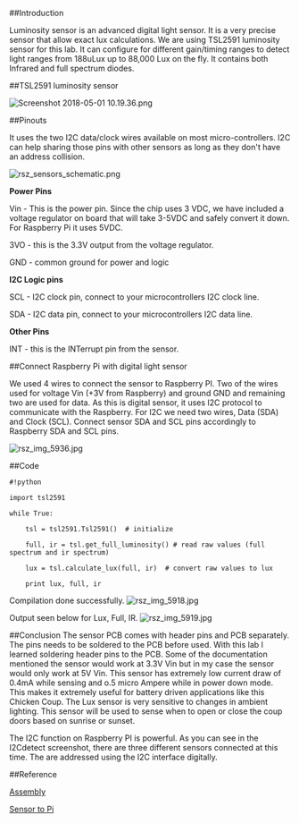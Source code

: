 ##Introduction

Luminosity sensor is an advanced digital light sensor. It is a very precise sensor that allow exact lux calculations. We are using TSL2591 luminosity sensor for this lab. It can configure for different gain/timing ranges to detect light ranges from 188uLux up to 88,000 Lux on the fly. It contains both Infrared and full spectrum diodes.  

##TSL2591 luminosity sensor

![Screenshot 2018-05-01 10.19.36.png](https://bitbucket.org/repo/BgdaKR7/images/916493248-Screenshot%202018-05-01%2010.19.36.png)

##Pinouts

It uses the two I2C data/clock wires available on most micro-controllers. I2C can help sharing those pins with other sensors as long as they don't have an address collision. 

![rsz_sensors_schematic.png](https://bitbucket.org/repo/BgdaKR7/images/4079381395-rsz_sensors_schematic.png)

**Power Pins**

Vin - This is the power pin. Since the chip uses 3 VDC, we have included a voltage regulator on board that will take 3-5VDC and safely convert it down. For Raspberry Pi it uses 5VDC.

3VO - this is the 3.3V output from the voltage regulator.

GND - common ground for power and logic

**I2C Logic pins**

SCL - I2C clock pin, connect to your microcontrollers I2C clock line.

SDA - I2C data pin, connect to your microcontrollers I2C data line.

**Other Pins**

INT - this is the INTerrupt pin from the sensor.

##Connect Raspberry Pi with digital light sensor

We used 4 wires to connect the sensor to Raspberry PI. Two of the wires used for voltage Vin (+3V from Raspberry) and ground GND and remaining two are used for data. As this is digital sensor, it uses I2C protocol to communicate with the Raspberry. For I2C we need two wires, Data (SDA) and Clock (SCL). Connect sensor SDA and SCL pins accordingly to Raspberry SDA and SCL pins.

![rsz_img_5936.jpg](https://bitbucket.org/repo/BgdaKR7/images/3168928982-rsz_img_5936.jpg)


##Code


```
#!python

import tsl2591

while True:

	tsl = tsl2591.Tsl2591()  # initialize

	full, ir = tsl.get_full_luminosity() # read raw values (full spectrum and ir spectrum)

	lux = tsl.calculate_lux(full, ir)  # convert raw values to lux

	print lux, full, ir
```

Compilation done successfully.
![rsz_img_5918.jpg](https://bitbucket.org/repo/BgdaKR7/images/603732369-rsz_img_5918.jpg)

Output seen below for Lux, Full, IR.
![rsz_img_5919.jpg](https://bitbucket.org/repo/BgdaKR7/images/3784567407-rsz_img_5919.jpg)

##Conclusion
The sensor PCB comes with header pins and PCB separately. The pins needs to be soldered to the PCB before used. With this lab I learned soldering header pins to the PCB. Some of the documentation mentioned the sensor would work at 3.3V Vin but in my case the sensor would only work at 5V Vin. This sensor has extremely low current draw of 0.4mA while sensing and o.5 micro Ampere while in power down mode. This makes it extremely useful for battery driven applications like this Chicken Coup. The Lux sensor is very sensitive to changes in ambient lighting. This sensor will be used to sense when to open or close the coup doors based on sunrise or sunset. 

The I2C function on Raspberry PI is powerful. As you can see in the I2Cdetect screenshot, there are three different sensors connected at this time. The are addressed using the I2C interface digitally. 

##Reference

[Assembly](https://learn.adafruit.com/adafruit-tsl2591/assembly)

[Sensor to Pi](https://github.com/maxlklaxl/python-tsl2591)